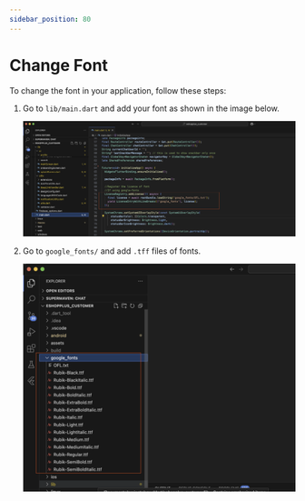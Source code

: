 ```yaml
---
sidebar_position: 80
---
```

# Change Font

To change the font in your application, follow these steps:

1. Go to `lib/main.dart` and add your font as shown in the image below.

   ![Change Font Step 1](./img/changeFont.png)

2. Go to `google_fonts/` and add `.tff` files of fonts.

   ![Change Font Step 2](./img/changeFont2.png)